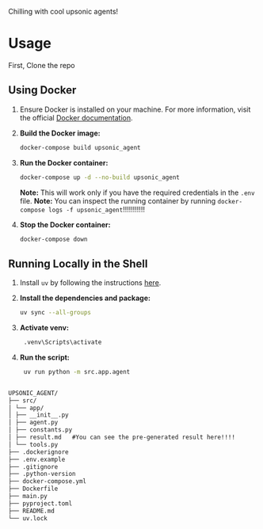 Chilling with cool upsonic agents!

# Usage

First, Clone the repo

## Using Docker

1.  Ensure Docker is installed on your machine. For more information, visit the official [Docker documentation](https://docs.docker.com/).

2.  **Build the Docker image:**
    ```sh
    docker-compose build upsonic_agent
    ```

3.  **Run the Docker container:**
    ```sh
    docker-compose up -d --no-build upsonic_agent
    ```
    **Note:** This will work only if you have the required credentials in the `.env` file.
    **Note:** You can inspect the running container by running `docker-compose logs -f upsonic_agent`!!!!!!!!!!!


5.  **Stop the Docker container:**
    ```sh
    docker-compose down 
    ```

## Running Locally in the Shell

1.  Install `uv` by following the instructions [here](https://github.com/astral-sh/uv#installation).


2.  **Install the dependencies and package:**
    ```sh
    uv sync --all-groups
    ```
3. **Activate venv:**
   ```sh
    .venv\Scripts\activate
    ```
4. **Run the script:**
   ```sh
    uv run python -m src.app.agent
    ```

```markdown

UPSONIC_AGENT/
├── src/
│ └── app/
│ ├── __init__.py
│ ├── agent.py
│ ├── constants.py
│ ├── result.md   #You can see the pre-generated result here!!!!
│ └── tools.py
├── .dockerignore
├── .env.example
├── .gitignore
├── .python-version
├── docker-compose.yml
├── Dockerfile
├── main.py
├── pyproject.toml
├── README.md
└── uv.lock
```
